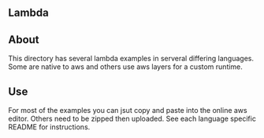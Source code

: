 ## Lambda

## About

This directory has several lambda examples in serveral differing languages.
Some are native to aws and others use aws layers for a custom runtime.

## Use

For most of the examples you can jsut copy and paste into the online aws editor.
Others need to be zipped then uploaded. See each language specific README for instructions.

